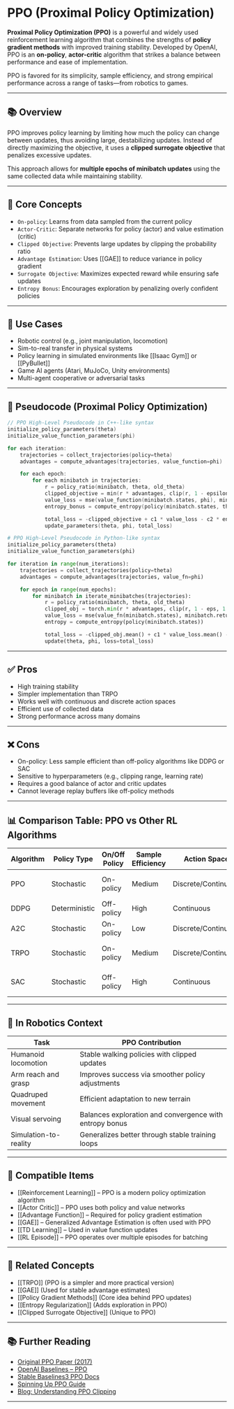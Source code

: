 # PPO (Proximal Policy Optimization)

**Proximal Policy Optimization (PPO)** is a powerful and widely used reinforcement learning algorithm that combines the strengths of **policy gradient methods** with improved training stability. Developed by OpenAI, PPO is an **on-policy**, **actor-critic** algorithm that strikes a balance between performance and ease of implementation.

PPO is favored for its simplicity, sample efficiency, and strong empirical performance across a range of tasks—from robotics to games.

---

## 📚 Overview

PPO improves policy learning by limiting how much the policy can change between updates, thus avoiding large, destabilizing updates. Instead of directly maximizing the objective, it uses a **clipped surrogate objective** that penalizes excessive updates.

This approach allows for **multiple epochs of minibatch updates** using the same collected data while maintaining stability.

---

## 🧠 Core Concepts

- `On-policy`: Learns from data sampled from the current policy  
- `Actor-Critic`: Separate networks for policy (actor) and value estimation (critic)  
- `Clipped Objective`: Prevents large updates by clipping the probability ratio  
- `Advantage Estimation`: Uses [[GAE]] to reduce variance in policy gradient  
- `Surrogate Objective`: Maximizes expected reward while ensuring safe updates  
- `Entropy Bonus`: Encourages exploration by penalizing overly confident policies  

---

## 🧰 Use Cases

- Robotic control (e.g., joint manipulation, locomotion)  
- Sim-to-real transfer in physical systems  
- Policy learning in simulated environments like [[Isaac Gym]] or [[PyBullet]]  
- Game AI agents (Atari, MuJoCo, Unity environments)  
- Multi-agent cooperative or adversarial tasks  

---

## 🧠 Pseudocode (Proximal Policy Optimization)

```cpp
// PPO High-Level Pseudocode in C++-like syntax
initialize_policy_parameters(theta)
initialize_value_function_parameters(phi)

for each iteration:
    trajectories = collect_trajectories(policy=theta)
    advantages = compute_advantages(trajectories, value_function=phi)

    for each epoch:
        for each minibatch in trajectories:
            r = policy_ratio(minibatch, theta, old_theta)
            clipped_objective = min(r * advantages, clip(r, 1 - epsilon, 1 + epsilon) * advantages)
            value_loss = mse(value_function(minibatch.states, phi), minibatch.returns)
            entropy_bonus = compute_entropy(policy(minibatch.states, theta))

            total_loss = -clipped_objective + c1 * value_loss - c2 * entropy_bonus
            update_parameters(theta, phi, total_loss)
```

```python
# PPO High-Level Pseudocode in Python-like syntax
initialize_policy_parameters(theta)
initialize_value_function_parameters(phi)

for iteration in range(num_iterations):
    trajectories = collect_trajectories(policy=theta)
    advantages = compute_advantages(trajectories, value_fn=phi)

    for epoch in range(num_epochs):
        for minibatch in iterate_minibatches(trajectories):
            r = policy_ratio(minibatch, theta, old_theta)
            clipped_obj = torch.min(r * advantages, clip(r, 1 - eps, 1 + eps) * advantages)
            value_loss = mse(value_fn(minibatch.states), minibatch.returns)
            entropy = compute_entropy(policy(minibatch.states))

            total_loss = -clipped_obj.mean() + c1 * value_loss.mean() - c2 * entropy.mean()
            update(theta, phi, loss=total_loss)
```

---

## ✅ Pros

- High training stability  
- Simpler implementation than TRPO  
- Works well with continuous and discrete action spaces  
- Efficient use of collected data  
- Strong performance across many domains  

---

## ❌ Cons

- On-policy: Less sample efficient than off-policy algorithms like DDPG or SAC  
- Sensitive to hyperparameters (e.g., clipping range, learning rate)  
- Requires a good balance of actor and critic updates  
- Cannot leverage replay buffers like off-policy methods  

---

## 📊 Comparison Table: PPO vs Other RL Algorithms

| Algorithm | Policy Type | On/Off Policy | Sample Efficiency | Action Space      | Stability | Common Use Case               |
|-----------|--------------|---------------|-------------------|-------------------|-----------|-------------------------------|
| PPO       | Stochastic   | On-policy      | Medium            | Discrete/Continuous | High      | Robotics, Sim2Real, Games     |
| DDPG      | Deterministic| Off-policy     | High              | Continuous          | Medium    | Continuous control            |
| A2C       | Stochastic   | On-policy      | Low               | Discrete/Continuous | Medium    | Simple environments           |
| TRPO      | Stochastic   | On-policy      | Medium            | Discrete/Continuous | Very High | Theoretical policy guarantees |
| SAC       | Stochastic   | Off-policy     | High              | Continuous          | High      | Complex robotics, exploration |

---

## 🤖 In Robotics Context

| Task                     | PPO Contribution                                       |
|--------------------------|--------------------------------------------------------|
| Humanoid locomotion      | Stable walking policies with clipped updates           |
| Arm reach and grasp      | Improves success via smoother policy adjustments       |
| Quadruped movement       | Efficient adaptation to new terrain                    |
| Visual servoing          | Balances exploration and convergence with entropy bonus|
| Simulation-to-reality    | Generalizes better through stable training loops       |

---

## 🔧 Compatible Items

- [[Reinforcement Learning]] – PPO is a modern policy optimization algorithm  
- [[Actor Critic]] – PPO uses both policy and value networks  
- [[Advantage Function]] – Required for policy gradient estimation  
- [[GAE]] – Generalized Advantage Estimation is often used with PPO  
- [[TD Learning]] – Used in value function updates  
- [[RL Episode]] – PPO operates over multiple episodes for batching  

---

## 🔗 Related Concepts

- [[TRPO]] (PPO is a simpler and more practical version)  
- [[GAE]] (Used for stable advantage estimates)  
- [[Policy Gradient Methods]] (Core idea behind PPO updates)  
- [[Entropy Regularization]] (Adds exploration in PPO)  
- [[Clipped Surrogate Objective]] (Unique to PPO)  

---

## 📚 Further Reading

- [Original PPO Paper (2017)](https://arxiv.org/abs/1707.06347)  
- [OpenAI Baselines – PPO](https://github.com/openai/baselines)  
- [Stable Baselines3 PPO Docs](https://stable-baselines3.readthedocs.io/en/master/modules/ppo.html)  
- [Spinning Up PPO Guide](https://spinningup.openai.com/en/latest/algorithms/ppo.html)  
- [Blog: Understanding PPO Clipping](https://iclr-blog-track.github.io/2022/03/25/ppo-implementation-details/)  

---

